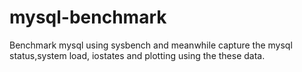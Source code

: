 # mysql-benchmark
Benchmark mysql using sysbench and meanwhile capture the mysql status,system load, iostates and plotting using the these data.


